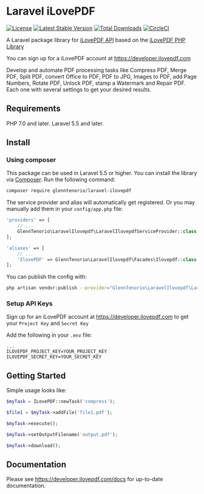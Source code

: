 Laravel iLovePDF
================

[![License](https://poser.pugx.org/glenntenorio/laravel-ilovepdf/license)](https://packagist.org/packages/glenntenorio/laravel-ilovepdf)
[![Latest Stable Version](https://poser.pugx.org/glenntenorio/laravel-ilovepdf/v/stable)](https://packagist.org/packages/glenntenorio/laravel-ilovepdf)
[![Total Downloads](https://poser.pugx.org/glenntenorio/laravel-ilovepdf/downloads)](https://packagist.org/packages/glenntenorio/laravel-ilovepdf)
[![CircleCI](https://circleci.com/gh/glenntenorio/laravel-ilovepdf.svg?style=shield)](https://circleci.com/gh/glenntenorio/laravel-ilovepdf)

A Laravel package library for [iLovePDF API](https://developer.ilovepdf.com) based on the [iLovePDF PHP Library](https://github.com/ilovepdf/ilovepdf-php)

You can sign up for a iLovePDF account at https://developer.ilovepdf.com

Develop and automate PDF processing tasks like Compress PDF, Merge PDF, Split PDF, convert Office to PDF, PDF to JPG, Images to PDF, add Page Numbers, Rotate PDF, Unlock PDF, stamp a Watermark and Repair PDF. Each one with several settings to get your desired results.

## Requirements

PHP 7.0 and later.
Laravel 5.5 and later.

## Install

### Using composer

This package can be used in Laravel 5.5 or higher. You can install the library via [Composer](http://getcomposer.org/). Run the following command:

```bash
composer require glenntenorio/laravel-ilovepdf
```

The service provider and alias will automatically get registered. Or you may manually add them in your `config/app.php` file:

```php
'providers' => [
    // ...
    GlennTenorio\LaravelIlovepdf\LaravelIlovepdfServiceProvider::class,
];

'aliases' => [
    // ...
    'IlovePDF' => GlennTenorio\LaravelIlovepdf\Facades\Ilovepdf::class,
];
```

You can publish the config with:

```bash
php artisan vendor:publish --provider="GlennTenorio\LaravelIlovepdf\LaravelIlovepdfServiceProvider" --tag="config"
```

### Setup API Keys

Sign up for an iLovePDF account at https://developer.ilovepdf.com to get your `Project Key` and `Secret Key`

Add the following in your `.env` file:

```
...
ILOVEPDF_PROJECT_KEY=YOUR_PROJECT_KEY
ILOVEPDF_SECRET_KEY=YOUR_SECRET_KEY
```


## Getting Started

Simple usage looks like:

```php
$myTask = ILovePDF::newTask('compress');

$file1 = $myTask->addFile('file1.pdf');

$myTask->execute();

$myTask->setOutputFilename('output.pdf');

$myTask->download();
```


## Documentation

Please see https://developer.ilovepdf.com/docs for up-to-date documentation.
